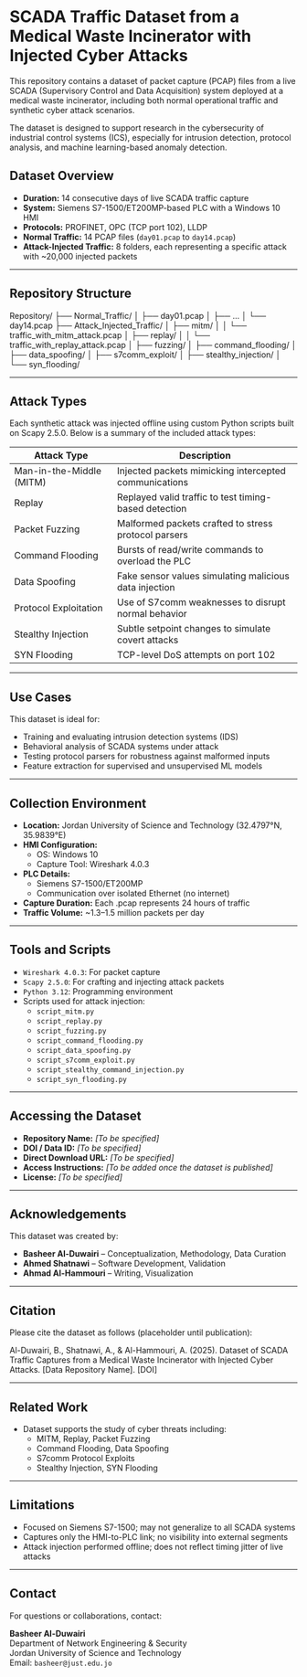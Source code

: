 # SCADA Traffic Dataset from a Medical Waste Incinerator with Injected Cyber Attacks

This repository contains a dataset of packet capture (PCAP) files from a live SCADA (Supervisory Control and Data Acquisition) system deployed at a medical waste incinerator, including both normal operational traffic and synthetic cyber attack scenarios.

The dataset is designed to support research in the cybersecurity of industrial control systems (ICS), especially for intrusion detection, protocol analysis, and machine learning-based anomaly detection.

## Dataset Overview

- **Duration:** 14 consecutive days of live SCADA traffic capture
- **System:** Siemens S7-1500/ET200MP-based PLC with a Windows 10 HMI
- **Protocols:** PROFINET, OPC (TCP port 102), LLDP
- **Normal Traffic:** 14 PCAP files (`day01.pcap` to `day14.pcap`)
- **Attack-Injected Traffic:** 8 folders, each representing a specific attack with ~20,000 injected packets

---

## Repository Structure

Repository/ ├── Normal_Traffic/ │ ├── day01.pcap │ ├── ... │ └── day14.pcap ├── Attack_Injected_Traffic/ │ ├── mitm/ │ │ └── traffic_with_mitm_attack.pcap │ ├── replay/ │ │ └── traffic_with_replay_attack.pcap │ ├── fuzzing/ │ ├── command_flooding/ │ ├── data_spoofing/ │ ├── s7comm_exploit/ │ ├── stealthy_injection/ │ └── syn_flooding/

---

## Attack Types

Each synthetic attack was injected offline using custom Python scripts built on Scapy 2.5.0. Below is a summary of the included attack types:

| Attack Type             | Description |
|-------------------------|-------------|
| Man-in-the-Middle (MITM) | Injected packets mimicking intercepted communications |
| Replay                  | Replayed valid traffic to test timing-based detection |
| Packet Fuzzing          | Malformed packets crafted to stress protocol parsers |
| Command Flooding        | Bursts of read/write commands to overload the PLC |
| Data Spoofing           | Fake sensor values simulating malicious data injection |
| Protocol Exploitation   | Use of S7comm weaknesses to disrupt normal behavior |
| Stealthy Injection      | Subtle setpoint changes to simulate covert attacks |
| SYN Flooding            | TCP-level DoS attempts on port 102 |

---

## Use Cases

This dataset is ideal for:

- Training and evaluating intrusion detection systems (IDS)
- Behavioral analysis of SCADA systems under attack
- Testing protocol parsers for robustness against malformed inputs
- Feature extraction for supervised and unsupervised ML models

---

## Collection Environment

- **Location:** Jordan University of Science and Technology (32.4797°N, 35.9839°E)
- **HMI Configuration:**
  - OS: Windows 10
  - Capture Tool: Wireshark 4.0.3
- **PLC Details:**
  - Siemens S7-1500/ET200MP
  - Communication over isolated Ethernet (no internet)
- **Capture Duration:** Each .pcap represents 24 hours of traffic
- **Traffic Volume:** ~1.3–1.5 million packets per day

---

## Tools and Scripts

- `Wireshark 4.0.3`: For packet capture
- `Scapy 2.5.0`: For crafting and injecting attack packets
- `Python 3.12`: Programming environment
- Scripts used for attack injection:
  - `script_mitm.py`
  - `script_replay.py`
  - `script_fuzzing.py`
  - `script_command_flooding.py`
  - `script_data_spoofing.py`
  - `script_s7comm_exploit.py`
  - `script_stealthy_command_injection.py`
  - `script_syn_flooding.py`

---

## Accessing the Dataset

- **Repository Name:** *[To be specified]*
- **DOI / Data ID:** *[To be specified]*
- **Direct Download URL:** *[To be specified]*
- **Access Instructions:** *[To be added once the dataset is published]*
- **License:** *[To be specified]*

---

## Acknowledgements

This dataset was created by:

- **Basheer Al-Duwairi** – Conceptualization, Methodology, Data Curation  
- **Ahmed Shatnawi** – Software Development, Validation  
- **Ahmad Al-Hammouri** – Writing, Visualization

---

## Citation

Please cite the dataset as follows (placeholder until publication):

Al-Duwairi, B., Shatnawi, A., & Al-Hammouri, A. (2025). Dataset of SCADA Traffic Captures from a Medical Waste Incinerator with Injected Cyber Attacks. [Data Repository Name]. [DOI]

---

## Related Work

- Dataset supports the study of cyber threats including:
  - MITM, Replay, Packet Fuzzing
  - Command Flooding, Data Spoofing
  - S7comm Protocol Exploits
  - Stealthy Injection, SYN Flooding

---

## Limitations

- Focused on Siemens S7-1500; may not generalize to all SCADA systems
- Captures only the HMI-to-PLC link; no visibility into external segments
- Attack injection performed offline; does not reflect timing jitter of live attacks

---

## Contact

For questions or collaborations, contact:

**Basheer Al-Duwairi**  
Department of Network Engineering & Security  
Jordan University of Science and Technology  
Email: `basheer@just.edu.jo`
